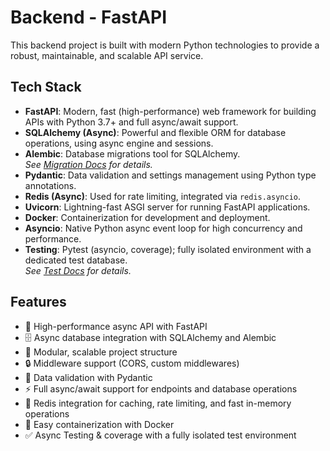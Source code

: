 # Backend - FastAPI

This backend project is built with modern Python technologies to provide a robust, maintainable, and scalable API service.

## Tech Stack

- **FastAPI**: Modern, fast (high-performance) web framework for building APIs with Python 3.7+ and full async/await support.
- **SQLAlchemy (Async)**: Powerful and flexible ORM for database operations, using async engine and sessions.
- **Alembic**: Database migrations tool for SQLAlchemy.  
  _See [Migration Docs](./migrations/README.md) for details._
- **Pydantic**: Data validation and settings management using Python type annotations.
- **Redis (Async)**: Used for rate limiting, integrated via `redis.asyncio`.
- **Uvicorn**: Lightning-fast ASGI server for running FastAPI applications.
- **Docker**: Containerization for development and deployment.
- **Asyncio**: Native Python async event loop for high concurrency and performance.
- **Testing**: Pytest (asyncio, coverage); fully isolated environment with a dedicated test database.  
  _See [Test Docs](./tests/README.md) for details._

## Features

- 🚀 High-performance async API with FastAPI
- 🗄️ Async database integration with SQLAlchemy and Alembic
- 🧩 Modular, scalable project structure
- 🔒 Middleware support (CORS, custom middlewares)
- 📝 Data validation with Pydantic
- ⚡ Full async/await support for endpoints and database operations
- 🧠 Redis integration for caching, rate limiting, and fast in-memory operations
- 🐳 Easy containerization with Docker
- ✅ Async Testing & coverage with a fully isolated test environment